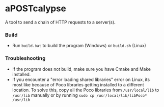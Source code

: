 # aPOSTcalypse

A tool to send a chain of HTTP requests to a server(s).

### Build

<ul>
<li> Run <code>build.bat</code> to build the program (Windows) or <code>build.sh</code> (Linux)</li>
</ul>

### Troubleshooting

<ul>
<li>If the program does not build, make sure you have Cmake and Make installed.</li>
<li>If you encounter a "error loading shared libraries" error on Linux, its most like because of Poco libraries getting installed to a different location. To solve this, copy all the Poco libraries from <code>/usr/local/lib</code> to <code>/usr/lib</code> manually or by running <code>sudo cp /usr/local/lib/libPoco* /usr/lib</code></li>
</ul>

